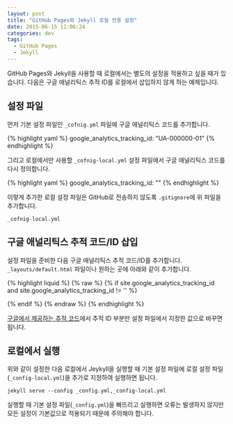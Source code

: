 ```yaml
---
layout: post
title: "GitHub Pages와 Jekyll 로컬 전용 설정"
date: 2015-06-15 11:06:24
categories: dev
tags:
  - GitHub Pages
  - Jekyll
---
```


GitHub Pages와 Jekyll을 사용할 때 로컬에서는 별도의 설정을 적용하고 싶을 때가 있습니다. 다음은 구글 애널리틱스 추적 ID를 로컬에서 삽입하지 않게 하는 예제입니다.

설정 파일
----------------------------------------

먼저 기본 설정 파일인 `_cofnig.yml` 파일에 구글 애널리틱스 코드를 추가합니다.

{% highlight yaml %}
google_analytics_tracking_id: "UA-000000-01"
{% endhighlight %}

그리고 로컬에서만 사용할 `_cofnig-local.yml` 설정 파일에서 구글 애널리틱스 코드를 다시 정의합니다.

{% highlight yaml %}
google_analytics_tracking_id: ""
{% endhighlight %}

이렇게 추가한 로컬 설정 파일은 GitHub로 전송하지 않도록 `.gitignore`에 위 파일을 추가합니다.

    _cofnig-local.yml

구글 애널리틱스 추적 코드/ID 삽입
----------------------------------------

설정 파일을 준비한 다음 구글 애널리틱스 추적 코드/ID를 추가합니다. `_layouts/default.html` 파일이나 원하는 곳에 아래와 같이 추가합니다.

{% highlight liquid %}
{% raw %}
{% if site.google_analytics_tracking_id and site.google_analytics_tracking_id != '' %}
<script>
  (function(i,s,o,g,r,a,m){i['GoogleAnalyticsObject']=r;i[r]=i[r]||function(){
  (i[r].q=i[r].q||[]).push(arguments)},i[r].l=1*new Date();a=s.createElement(o),
  m=s.getElementsByTagName(o)[0];a.async=1;a.src=g;m.parentNode.insertBefore(a,m)
  })(window,document,'script','//www.google-analytics.com/analytics.js','ga');

  ga('create', '{{ site.google_analytics_tracking_id }}', 'auto');
  ga('send', 'pageview');
</script>
{% endif %}
{% endraw %}
{% endhighlight %}

[구글에서 제공하는 추적 코드](https://support.google.com/analytics/answer/1032385?hl=ko)에서 추적 ID 부분만 설정 파일에서 지정한 값으로 바꾸면 됩니다.

로컬에서 실행
----------------------------------------

위와 같이 설정한 다음 로컬에서 Jeykyll을 실행할 때 기본 설정 파일에 로컬 설정 파일(`_config-local.yml`)을 추가로 지정하여 실행하면 됩니다.

    jekyll serve --config _config.yml,_config-local.yml

실행할 때 기본 설정 파일(`_config.yml`)을 빠뜨리고 실행하면 오류는 발생하지 않지만 모든 설정이 기본값으로 적용되기 때문에 주의해야 합니다.
